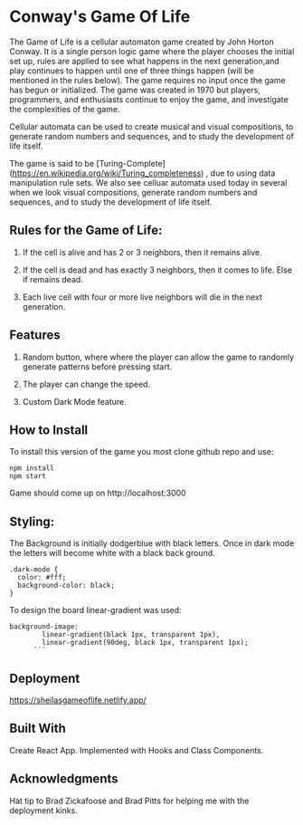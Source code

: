# Conway's Game Of Life
The Game of Life is a cellular automaton game created by John Horton Conway. It is a single person logic game where the player chooses the initial set up, rules are applied to see what happens in the next generation,and play continues to happen until one of three things happen (will be mentioned in the rules below). The game requires no input once the game has begun or initialized. The game was created in 1970 but players, programmers, and enthusiasts continue to enjoy the game, and investigate the complexities of the game. 

Cellular automata can be used to create musical and visual compositions, to generate random numbers and sequences, and to study the development of life itself. 

The game is said to be [Turing-Complete] (https://en.wikipedia.org/wiki/Turing_completeness) , due to using data manipulation rule sets. We also see celluar automata used today in several when we look visual compositions, generate random numbers and sequences, and to study the development of life itself.

## Rules for the Game of Life:
1. If the cell is alive and has 2 or 3 neighbors, then it remains alive. 

2. If the cell is dead and has exactly 3 neighbors, then it comes to life. Else if remains dead. 

3. Each live cell with four or more live neighbors will die in the next generation.

## Features
1. Random button, where where the player can allow the game to randomly generate patterns before pressing start.

2. The player can change the speed.

3. Custom Dark Mode feature.

## How to Install
To install this version of the game you most clone github repo and use:
```
npm install
npm start
```
Game should come up on http://localhost:3000

## Styling:
The Background is initially dodgerblue with black letters. Once in dark mode the letters will become white with a black back ground. 

```
.dark-mode {
  color: #fff;
  background-color: black;
}
```
To design the board linear-gradient was used:
```
background-image:
        linear-gradient(black 1px, transparent 1px),
        linear-gradient(90deg, black 1px, transparent 1px);
      ```  
```
## Deployment
https://sheilasgameoflife.netlify.app/

## Built With
Create React App. Implemented with Hooks and Class Components.



## Acknowledgments
Hat tip to Brad Zickafoose and Brad Pitts for helping me with the deployment kinks.